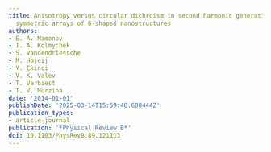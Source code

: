 ```yaml
---
title: Anisotropy versus circular dichroism in second harmonic generation from fourfold
  symmetric arrays of G-shaped nanostructures
authors:
- E. A. Mamonov
- I. A. Kolmychek
- S. Vandendriessche
- M. Hojeij
- Y. Ekinci
- V. K. Valev
- T. Verbiest
- T. V. Murzina
date: '2014-01-01'
publishDate: '2025-03-14T15:59:48.608444Z'
publication_types:
- article-journal
publication: '*Physical Review B*'
doi: 10.1103/PhysRevB.89.121113
---
```


